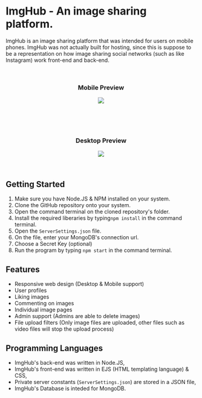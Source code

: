 # ImgHub - An image sharing platform. 

ImgHub is an image sharing platform that was intended for users on mobile phones. ImgHub was not actually built for hosting, since this is suppose to be a representation on how image sharing social networks (such as like Instagram) work front-end and back-end. 

<br>

<h3 align="center">Mobile Preview</h3>
<p align="center">
  <img src="https://user-images.githubusercontent.com/79603829/141690352-8d3a163d-a9d6-44bb-99f0-a04b78b1b4a4.png"/>
</p>

<br>
<br>
<br>

<h3 align="center">Desktop Preview</h3>
<p align="center">
  <img src="https://user-images.githubusercontent.com/79603829/141690483-3b45a0a7-793b-4345-abe0-98a497c98a0e.png"/>
</p>

<br>

## Getting Started

1) Make sure you have Node.JS & NPM installed on your system.
2) Clone the GitHub repository onto your system.
3) Open the command terminal on the cloned repository's folder.
4) Install the required liberaries by typing``npm install`` in the command terminal.
5) Open the ``ServerSettings.json`` file.
6) On the file, enter your MongoDB's connection url.
7) Choose a Secret Key (optional)
8) Run the program by typing ``npm start`` in the command terminal.

## Features

- Responsive web design (Desktop & Mobile support)
- User profiles
- Liking images
- Commenting on images
- Individual image pages
- Admin support (Admins are able to delete images)
- File upload filters (Only image files are uploaded, other files such as video files will stop the upload process)

## Programming Languages

- ImgHub's back-end was written in Node.JS,
- ImgHub's front-end was written in EJS (HTML templating language) & CSS,
- Private server constants (``ServerSettings.json``) are stored in a JSON file,
- ImgHub's Database is inteded for MongoDB.
